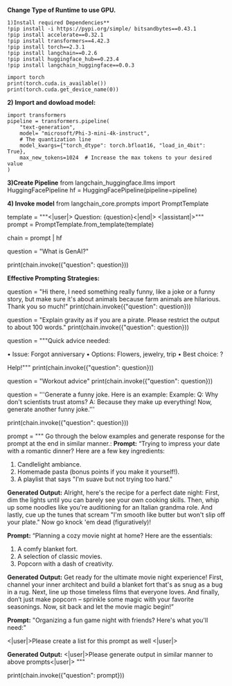 **Change Type of Runtime to use GPU.**
```
1)Install required Dependencies**
!pip install -i https://pypi.org/simple/ bitsandbytes==0.43.1
!pip install accelerate==0.32.1
!pip install transformers==4.42.3
!pip install torch==2.3.1
!pip install langchain==0.2.6
!pip install huggingface_hub==0.23.4
!pip install langchain_huggingface==0.0.3
```

```
import torch
print(torch.cuda.is_available())
print(torch.cuda.get_device_name(0))
```

**2) Import and dowload model:**

```
import transformers
pipeline = transformers.pipeline(
    "text-generation",
    model= "microsoft/Phi-3-mini-4k-instruct",
    # The quantization line
    model_kwargs={"torch_dtype": torch.bfloat16, "load_in_4bit": True},
    max_new_tokens=1024  # Increase the max tokens to your desired value
)
```

**3)Create Pipeline**
from langchain_huggingface.llms import HuggingFacePipeline
hf = HuggingFacePipeline(pipeline=pipeline)

**4) Invoke model**
from langchain_core.prompts import PromptTemplate

template = """<|user|>
Question: {question}<|end|>
<|assistant|>"""
prompt = PromptTemplate.from_template(template)

chain = prompt | hf

question = "What is GenAI?"

print(chain.invoke({"question": question}))


**Effective Prompting Strategies:**

question = "Hi there, I need something really funny, like a joke or a funny story, but make sure it's about animals because farm animals are hilarious. Thank you so much!"
print(chain.invoke({"question": question}))


question = "Explain gravity as if you are a pirate. Please restrict the output to about 100 words."
print(chain.invoke({"question": question}))



question = """Quick advice needed:

• Issue: Forgot anniversary
• Options: Flowers, jewelry, trip
• Best choice: ?

Help!"""
print(chain.invoke({"question": question}))



question = "Workout advice"
print(chain.invoke({"question": question}))



question = '''Generate a funny joke. Here is an example:
Example: Q: Why don't scientists trust atoms? A: Because they make up everything!
Now, generate another funny joke.'''

print(chain.invoke({"question": question}))





prompt = """
Go through the below examples and generate response for the prompt at the end in similar manner.:
**Prompt:**
“Trying to impress your date with a romantic dinner? Here are a few key ingredients:

1. Candlelight ambiance.
2. Homemade pasta (bonus points if you make it yourself!).
3. A playlist that says "I'm suave but not trying too hard."

**Generated Output:**
Alright, here's the recipe for a perfect date night: First, dim the lights until you can barely see your own cooking skills. Then, whip up some noodles like you're auditioning for an Italian grandma role. And lastly, cue up the tunes that scream "I'm smooth like butter but won't slip off your plate." Now go knock 'em dead (figuratively)!

**Prompt:**
“Planning a cozy movie night at home? Here are the essentials:

1. A comfy blanket fort.
2. A selection of classic movies.
3. Popcorn with a dash of creativity.

**Generated Output:**
Get ready for the ultimate movie night experience! First, channel your inner architect and build a blanket fort that's as snug as a bug in a rug. Next, line up those timeless films that everyone loves. And finally, don’t just make popcorn – sprinkle some magic with your favorite seasonings. Now, sit back and let the movie magic begin!”

**Prompt:**
"Organizing a fun game night with friends? Here's what you'll need:"

<|user|>Please create a list for this prompt as well <|user|>

**Generated Output:**
<|user|>Please generate output in similar manner to above prompts<|user|>
"""

print(chain.invoke({"question": prompt}))

